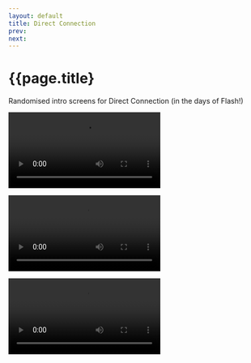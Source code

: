 ```yaml
---
layout: default
title: Direct Connection
prev: 
next:
---
```


# {{page.title}

Randomised intro screens for Direct Connection (in the days of Flash!)

<video src="1.mp4" controls></video>

<video src="2.mp4" controls></video>

<video src="3.mp4" controls></video>

